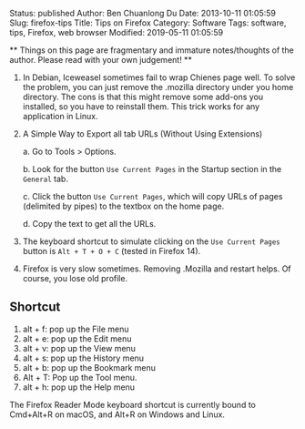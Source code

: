 Status: published
Author: Ben Chuanlong Du
Date: 2013-10-11 01:05:59
Slug: firefox-tips
Title: Tips on Firefox
Category: Software
Tags: software, tips, Firefox, web browser
Modified: 2019-05-11 01:05:59

**
Things on this page are fragmentary and immature notes/thoughts of the author. 
Please read with your own judgement!
**
 
1. In Debian, Iceweasel sometimes fail to wrap Chienes page well.
    To solve the problem, you can just remove the .mozilla directory under you home directory. 
    The cons is that this might remove some add-ons you installed, 
    so you have to reinstall them.
    This trick works for any application in Linux.

2. A Simple Way to Export all tab URLs (Without Using Extensions)

    a. Go to Tools > Options.

    b. Look for the button `Use Current Pages` in the Startup section in the `General` tab. 

    c. Click the button `Use Current Pages`, 
        which will copy URLs of pages (delimited by pipes) to the textbox on the home page. 

    d. Copy the text to get all the URLs.

3. The keyboard shortcut to simulate clicking on the `Use Current Pages` button 
    is `Alt + T + O + C` (tested in Firefox 14).

4. Firefox is very slow sometimes. Removing .Mozilla and restart helps.
    Of course, you lose old profile.

## Shortcut 

1. alt + f: pop up the File menu
2. alt + e: pop up the Edit menu
3. alt + v: pop up the View menu
4. alt + s: pop up the History menu
5. alt + b: pop up the Bookmark menu
6. Alt + T: Pop up the Tool menu.
7. alt + h: pop up the Help menu

The Firefox Reader Mode keyboard shortcut is currently bound to Cmd+Alt+R on macOS, and Alt+R on Windows and Linux.
